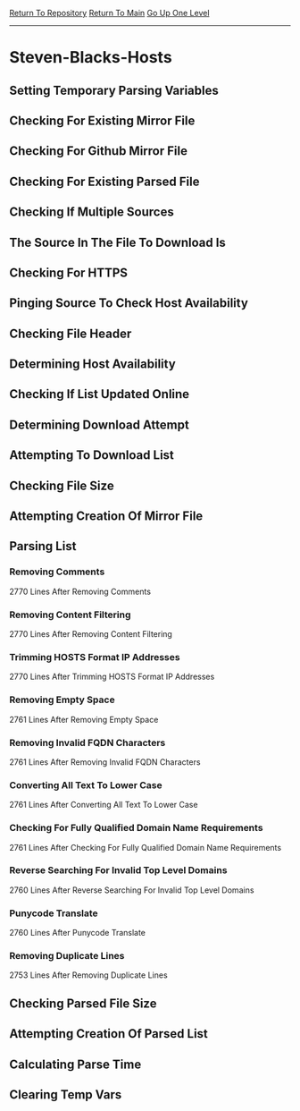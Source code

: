 [Return To Repository](https://github.com/deathbybandaid/piholeparser/)
[Return To Main](https://github.com/deathbybandaid/piholeparser/blob/master/RecentRunLogs/Mainlog.md)
[Go Up One Level](https://github.com/deathbybandaid/piholeparser/blob/master/RecentRunLogs/TopLevelScripts/30-Processing-External-Blacklists.md)
____________________________________
# Steven-Blacks-Hosts
## Setting Temporary Parsing Variables
## Checking For Existing Mirror File
## Checking For Github Mirror File
## Checking For Existing Parsed File
## Checking If Multiple Sources
## The Source In The File To Download Is
## Checking For HTTPS
## Pinging Source To Check Host Availability
## Checking File Header
## Determining Host Availability
## Checking If List Updated Online
## Determining Download Attempt
## Attempting To Download List
## Checking File Size
## Attempting Creation Of Mirror File
## Parsing List
### Removing Comments
2770 Lines After Removing Comments
### Removing Content Filtering
2770 Lines After Removing Content Filtering
### Trimming HOSTS Format IP Addresses
2770 Lines After Trimming HOSTS Format IP Addresses
### Removing Empty Space
2761 Lines After Removing Empty Space
### Removing Invalid FQDN Characters
2761 Lines After Removing Invalid FQDN Characters
### Converting All Text To Lower Case
2761 Lines After Converting All Text To Lower Case
### Checking For Fully Qualified Domain Name Requirements
2761 Lines After Checking For Fully Qualified Domain Name Requirements
### Reverse Searching For Invalid Top Level Domains
2760 Lines After Reverse Searching For Invalid Top Level Domains
### Punycode Translate
2760 Lines After Punycode Translate
### Removing Duplicate Lines
2753 Lines After Removing Duplicate Lines
## Checking Parsed File Size
## Attempting Creation Of Parsed List
## Calculating Parse Time
## Clearing Temp Vars
